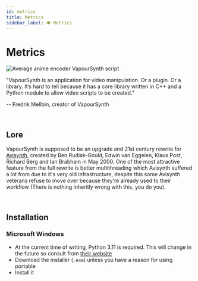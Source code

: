 ```yaml
---
id: metrics
title: Metrics
sidebar_label: 👁️ Metrics
---
```


# Metrics

![Average anime encoder VapourSynth script](https://cdn.discordapp.com/attachments/778167033401049098/1104718855256944660/VSEdit.png)

"VapourSynth is an application for video manipulation. Or a plugin. Or a library. It’s hard to tell because it has a core library written in C++ and a Python module to allow video scripts to be created."

-- Fredrik Mellbin, creator of VapourSynth

&nbsp;&nbsp;

## Lore

VapourSynth is supposed to be an upgrade and 21st century rewrite for [Avisynth](http://avisynth.nl/index.php/Main_Page), created by Ben Rudiak-Gould, Edwin van Eggelen, Klaus Post, Richard Berg and Ian Brabham in May 2000. One of the most attractive feature from the full rewrite is better multithreading which Avisynth suffered a lot from due to it's very old infrastructure, despite this some Avisynth veterans refuse to move over because they're already used to their workflow (There is nothing inheritly wrong with this, you do you).

&nbsp;&nbsp;

## Installation

### Microsoft Windows

- At the current time of writing, Python 3.11 is required. This will change in the future so consult from [their website](http://www.vapoursynth.com/doc/installation.html)
- Download the installer (``.exe``) unless you have a reason for using portable
- Install it